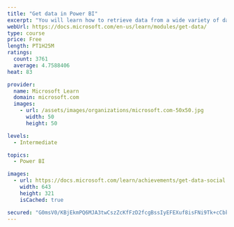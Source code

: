 ```yaml
---
title: "Get data in Power BI"
excerpt: "You will learn how to retrieve data from a wide variety of data sources, including Microsoft Excel, relational databases, and NoSQL data stores. You will also learn how to improve performance while retrieving data."
webUrl: https://docs.microsoft.com/en-us/learn/modules/get-data/
type: course
price: Free
length: PT1H25M
ratings:
  count: 3761
  average: 4.7588406
heat: 83

provider:
  name: Microsoft Learn
  domain: microsoft.com
  images:
    - url: /assets/images/organizations/microsoft.com-50x50.jpg
      width: 50
      height: 50

levels:
  - Intermediate

topics:
  - Power BI

images:
  - url: https://docs.microsoft.com/learn/achievements/get-data-social.png
    width: 643
    height: 321
    isCached: true

secured: "G0msV0/KBjEkmPQ6MJA3twCszZcKfFzD2fcgBssIyEFEXuf8isFNi9Tk+cCbkXLEg698VdMIXntJJJ/w4cR6ZX7JrWju7B/v8Tyy921459+EXYhpeg1pi7fxUYNgLyF7mXcAIpKDM5CFIf/VMWLqjul/eT+j7QsYvPJxRxzTK7u4G/R85WHdragENal6399g/IE+XFkvEUnvBoY5B4cDT0nidrMuwaRzTEXmtQ0aWPOp5VoLMKzgjjJ/tfh9dpp3zLx/WxabSRUzkCVVBiTqo31JxgmGqkwlgd/f4AhWTRkMMaaCSTpLSBUIjz+IUzwfHX1FIvmHMfgpJRDGcLn0D0F8qDTdDhvtMiq6ZJGdAU7ylHGLje32umCXcfXlebCfRnt9zTOnu04pwDrdHAfUj4kwOTKDG9UH+fi1kbA6Pj0=;y9bdD/bwjKKeN1R2nV8A6w=="
---
```


